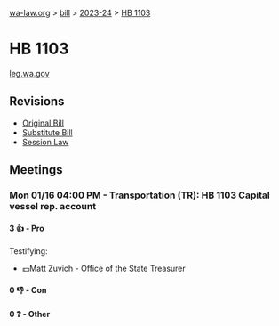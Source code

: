 [wa-law.org](/) > [bill](/bill/) > [2023-24](/bill/2023-24/) > [HB 1103](/bill/2023-24/hb/1103/)

# HB 1103
[leg.wa.gov](https://app.leg.wa.gov/billsummary?BillNumber=1103&Year=2023&Initiative=false)

## Revisions
* [Original Bill](1/)
* [Substitute Bill](S/)
* [Session Law](S.SL/)

## Meetings
### Mon 01/16 04:00 PM - Transportation (TR): HB 1103 Capital vessel rep. account
#### 3 👍 - Pro
Testifying:
* 💵Matt Zuvich - Office of the State Treasurer

#### 0 👎 - Con

#### 0 ❓ - Other
